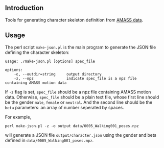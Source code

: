 ## Introduction

Tools for generating character skeleton definition from [AMASS data](https://amass.is.tue.mpg.de).

## Usage
The perl script `make-json.pl` is the main program to generate the JSON file defining the character skeleton:
```
usage: ./make-json.pl [options] spec_file

options:
    -o, --outdir=string	    output directory
    -z, --npz               indicate spec_file is a npz file containing AMASS motion data
```
If `-z` flag is set, `spec_file` should be a npz file containing AMASS motion data. Otherwise, `spec_file` should be a plain text file, whose first line should be the gender `male`, `female` or `neutral`. And the second line should be the `beta` parameters: an array of number seperated by spaces.

For example,
```
perl make-json.pl -z -o output data/0005_Walking001_poses.npz
```
will generate a JSON file `output/character.json` using the gender and beta defined in `data/0005_Walking001_poses.npz`.
